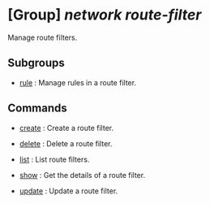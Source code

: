 # [Group] _network route-filter_

Manage route filters.

## Subgroups

- [rule](/Commands/network/route-filter/rule/readme.md)
: Manage rules in a route filter.

## Commands

- [create](/Commands/network/route-filter/_create.md)
: Create a route filter.

- [delete](/Commands/network/route-filter/_delete.md)
: Delete a route filter.

- [list](/Commands/network/route-filter/_list.md)
: List route filters.

- [show](/Commands/network/route-filter/_show.md)
: Get the details of a route filter.

- [update](/Commands/network/route-filter/_update.md)
: Update a route filter.
